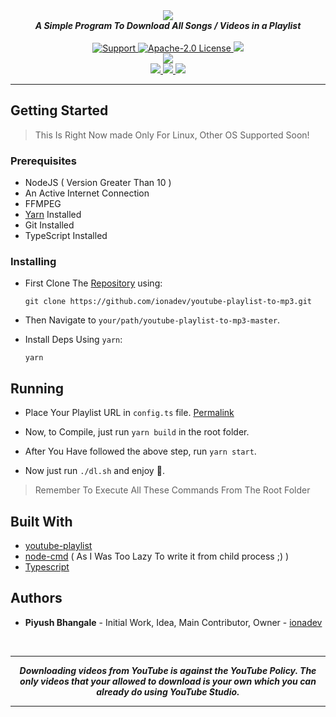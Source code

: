 <div align="center">
  <img src="https://images.ionadev.ml/i/iQ4FsR.png" align="center">
  <br>
  <strong><i>A Simple Program To Download All Songs / Videos in a Playlist</i></strong>
  <br>
  <br>
  
  
  <a href="https://discord.gg/XwdCXMF">
    <img src="https://img.shields.io/discord/543812119397924886.svg?style=for-the-badge&colorB=7289DA" alt="Support">
  </a>
  
  <a href="https://github.com/ionadev/youtube-playlist-to-mp3/blob/master/LICENSE">
    <img src="https://img.shields.io/github/license/ionadev/youtube-playlist-to-mp3.svg?style=for-the-badge" alt="Apache-2.0 License">
  </a>
<a href="https://travis-ci.com/ionadev/youtube-playlist-to-mp3">
<img src="https://img.shields.io/travis/com/ionadev/youtube-playlist-to-mp3.svg?style=for-the-badge">
</a>
<br>
<a href="https://github.com/ionadev/youtube-playlist-to-mp3">
<img src="https://img.shields.io/codacy/grade/65d316633e8f403795058b2deef6ffb5.svg?style=for-the-badge">
</a>
<br>
<a href="https://github.com/ionadev/youtube-playlist-to-mp3">
<img src="https://img.shields.io/github/languages/top/ionadev/youtube-playlist-to-mp3.svg?style=for-the-badge">
</a>
<a href="https://github.com/ionadev/youtube-playlist-to-mp3/issues">
<img src="https://img.shields.io/github/issues/ionadev/youtube-playlist-to-mp3.svg?style=for-the-badge">
</a>
<a href="https://github.com/ionadev/youtube-playlist-to-mp3/pulls">
<img src="https://img.shields.io/github/issues-pr/ionadev/youtube-playlist-to-mp3.svg?style=for-the-badge">
</a>

</div>

---

## Getting Started

> This Is Right Now made Only For Linux, Other OS Supported Soon!

### Prerequisites

-   NodeJS ( Version Greater Than 10 )
-   An Active Internet Connection
-   FFMPEG
-   [Yarn](https://yarnpkg.com/en/) Installed
-   Git Installed
-   TypeScript Installed

### Installing

-   First Clone The [Repository](https://github.com/ionadev/youtube-playlist-to-mp3) using:

    ```
    git clone https://github.com/ionadev/youtube-playlist-to-mp3.git
    ```

-   Then Navigate to `your/path/youtube-playlist-to-mp3-master`.

-   Install Deps Using `yarn`:
    ```
    yarn
    ```

## Running

-   Place Your Playlist URL in `config.ts` file. [Permalink](https://github.com/ionadev/youtube-playlist-to-mp3/blob/35e6b5de3d4257c03a9fcc4be7b788297eb37343/config.ts#L1)

-   Now, to Compile, just run `yarn build` in the root folder.

-   After You Have followed the above step, run `yarn start`.

-   Now just run `./dl.sh` and enjoy :tada:.

> Remember To Execute All These Commands From The Root Folder

## Built With

-   [youtube-playlist](https://npmjs.com/youtube-playlist)
-   [node-cmd](https://npmjs.com/node-cmd) ( As I Was Too Lazy To write it from child process ;) )
-   [Typescript](https://npmjs.com/typescript)

## Authors

-   **Piyush Bhangale** - Initial Work, Idea, Main Contributor, Owner - [ionadev](https://github.com/ionadev)

<br>

---

<div align="center"> <strong><i>Downloading videos from YouTube is against the YouTube Policy. The only videos that your allowed to download is your own which you can already do using YouTube Studio. </i></strong></div>

---
